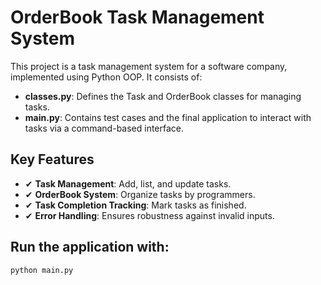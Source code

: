 # OrderBook Task Management System

This project is a task management system for a software company, implemented using Python OOP. It consists of:

- **classes.py**: Defines the Task and OrderBook classes for managing tasks.
- **main.py**: Contains test cases and the final application to interact with tasks via a command-based interface.

## Key Features
- ✔ **Task Management**: Add, list, and update tasks.
- ✔ **OrderBook System**: Organize tasks by programmers.
- ✔ **Task Completion Tracking**: Mark tasks as finished.
- ✔ **Error Handling**: Ensures robustness against invalid inputs.

## Run the application with:
```bash
python main.py

